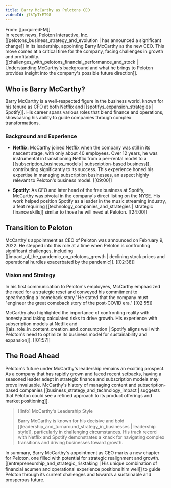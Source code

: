 ```yaml
---
title: Barry McCarthy as Pelotons CEO
videoId: j7kTpTrET98
---
```


From: [[acquiredFM]] <br/> 
In recent news, Peloton Interactive, Inc. [[pelotons_business_strategy_and_evolution | has announced a significant change]] in its leadership, appointing Barry McCarthy as the new CEO. This move comes at a critical time for the company, facing challenges in growth and profitability. [[challenges_with_pelotons_financial_performance_and_stock | Understanding McCarthy's background and what he brings to Peloton provides insight into the company's possible future direction]].

## Who is Barry McCarthy?

Barry McCarthy is a well-respected figure in the business world, known for his tenure as CFO at both Netflix and [[spotifys_expansion_strategies | Spotify]]. His career spans various roles that blend finance and operations, showcasing his ability to guide companies through complex transformations.

### Background and Experience

- **Netflix**: McCarthy joined Netflix when the company was still in its nascent stage, with only about 40 employees. Over 12 years, he was instrumental in transitioning Netflix from a per-rental model to a [[subscription_business_models | subscription-based business]], contributing significantly to its success. This experience honed his expertise in managing subscription businesses, an aspect highly relevant to Peloton's business model. [<a class="yt-timestamp" data-t="09:00">[09:00]</a>]

- **Spotify**: As CFO and later head of the free business at Spotify, McCarthy was pivotal in the company's direct listing on the NYSE. His work helped position Spotify as a leader in the music streaming industry, a feat requiring [[technology_companies_and_strategies | strategic finance skills]] similar to those he will need at Peloton. [<a class="yt-timestamp" data-t="24:00">[24:00]</a>]

## Transition to Peloton

McCarthy's appointment as CEO of Peloton was announced on February 9, 2022. He stepped into this role at a time when Peloton is confronting significant challenges, including [[impact_of_the_pandemic_on_pelotons_growth | declining stock prices and operational hurdles exacerbated by the pandemic]]. [<a class="yt-timestamp" data-t="02:38">[02:38]</a>]

### Vision and Strategy

In his first communication to Peloton's employees, McCarthy emphasized the need for a strategic reset and conveyed his commitment to spearheading a 'comeback story.' He stated that the company must "engineer the great comeback story of the post-COVID era." [<a class="yt-timestamp" data-t="02:55">[02:55]</a>]

McCarthy also highlighted the importance of confronting reality with honesty and taking calculated risks to drive growth. His experience with subscription models at Netflix and [[ais_role_in_content_creation_and_consumption | Spotify aligns well with Peloton's need to optimize its business model for sustainability and expansion]]. [<a class="yt-timestamp" data-t="01:57">[01:57]</a>]

## The Road Ahead

Peloton's future under McCarthy's leadership remains an exciting prospect. As a company that has rapidly grown and faced recent setbacks, having a seasoned leader adept in strategic finance and subscription models may prove invaluable. McCarthy's history of managing content and subscription-based companies [[business_strategy_and_technology_impact | suggests that Peloton could see a refined approach to its product offerings and market positioning]].

> [!info] McCarthy's Leadership Style
>
> Barry McCarthy is known for his decisive and bold [[leadership_and_turnaround_strategy_in_businesses | leadership style]], particularly in challenging circumstances. His track record with Netflix and Spotify demonstrates a knack for navigating complex transitions and driving businesses toward growth.

In summary, Barry McCarthy's appointment as CEO marks a new chapter for Peloton, one filled with potential for strategic realignment and growth. [[entrepreneurship_and_strategic_risktaking | His unique combination of financial acumen and operational experience positions him well]] to guide Peloton through its current challenges and towards a sustainable and prosperous future.